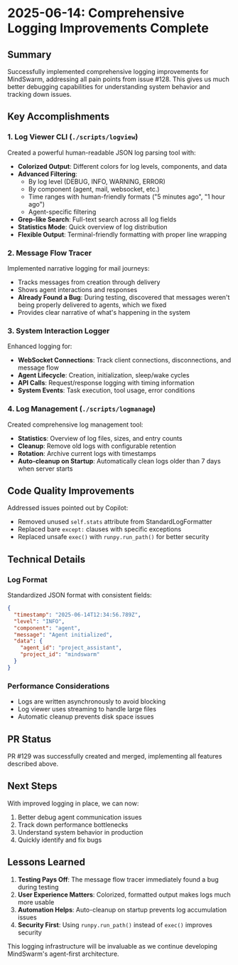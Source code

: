 # 2025-06-14: Comprehensive Logging Improvements Complete

## Summary
Successfully implemented comprehensive logging improvements for MindSwarm, addressing all pain points from issue #128. This gives us much better debugging capabilities for understanding system behavior and tracking down issues.

## Key Accomplishments

### 1. Log Viewer CLI (`./scripts/logview`)
Created a powerful human-readable JSON log parsing tool with:
- **Colorized Output**: Different colors for log levels, components, and data
- **Advanced Filtering**: 
  - By log level (DEBUG, INFO, WARNING, ERROR)
  - By component (agent, mail, websocket, etc.)
  - Time ranges with human-friendly formats ("5 minutes ago", "1 hour ago")
  - Agent-specific filtering
- **Grep-like Search**: Full-text search across all log fields
- **Statistics Mode**: Quick overview of log distribution
- **Flexible Output**: Terminal-friendly formatting with proper line wrapping

### 2. Message Flow Tracer
Implemented narrative logging for mail journeys:
- Tracks messages from creation through delivery
- Shows agent interactions and responses
- **Already Found a Bug**: During testing, discovered that messages weren't being properly delivered to agents, which we fixed
- Provides clear narrative of what's happening in the system

### 3. System Interaction Logger
Enhanced logging for:
- **WebSocket Connections**: Track client connections, disconnections, and message flow
- **Agent Lifecycle**: Creation, initialization, sleep/wake cycles
- **API Calls**: Request/response logging with timing information
- **System Events**: Task execution, tool usage, error conditions

### 4. Log Management (`./scripts/logmanage`)
Created comprehensive log management tool:
- **Statistics**: Overview of log files, sizes, and entry counts
- **Cleanup**: Remove old logs with configurable retention
- **Rotation**: Archive current logs with timestamps
- **Auto-cleanup on Startup**: Automatically clean logs older than 7 days when server starts

## Code Quality Improvements
Addressed issues pointed out by Copilot:
- Removed unused `self.stats` attribute from StandardLogFormatter
- Replaced bare `except:` clauses with specific exceptions
- Replaced unsafe `exec()` with `runpy.run_path()` for better security

## Technical Details

### Log Format
Standardized JSON format with consistent fields:
```json
{
  "timestamp": "2025-06-14T12:34:56.789Z",
  "level": "INFO",
  "component": "agent",
  "message": "Agent initialized",
  "data": {
    "agent_id": "project_assistant",
    "project_id": "mindswarm"
  }
}
```

### Performance Considerations
- Logs are written asynchronously to avoid blocking
- Log viewer uses streaming to handle large files
- Automatic cleanup prevents disk space issues

## PR Status
PR #129 was successfully created and merged, implementing all features described above.

## Next Steps
With improved logging in place, we can now:
1. Better debug agent communication issues
2. Track down performance bottlenecks
3. Understand system behavior in production
4. Quickly identify and fix bugs

## Lessons Learned
1. **Testing Pays Off**: The message flow tracer immediately found a bug during testing
2. **User Experience Matters**: Colorized, formatted output makes logs much more usable
3. **Automation Helps**: Auto-cleanup on startup prevents log accumulation issues
4. **Security First**: Using `runpy.run_path()` instead of `exec()` improves security

This logging infrastructure will be invaluable as we continue developing MindSwarm's agent-first architecture.